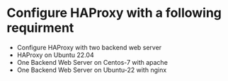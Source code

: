 # Configure HAProxy with a following requirment
- Configure HAProxy with two backend web server
- HAProxy on Ubuntu 22.04
- One Backend Web Server on Centos-7 with apache
- One Backend Web Server on Ubuntu-22 with nginx

